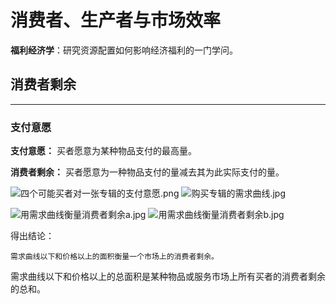 # 消费者、生产者与市场效率

**福利经济学**：研究资源配置如何影响经济福利的一门学问。

## 消费者剩余

---

### 支付意愿

**支付意愿：** 买者愿意为某种物品支付的最高量。

**消费者剩余：** 买者愿意为一种物品支付的量减去其为此实际支付的量。

![四个可能买者对一张专辑的支付意愿.png](https://i.loli.net/2020/10/18/rGxDcayHNSRt52U.png)
![购买专辑的需求曲线.jpg](https://i.loli.net/2020/10/18/fSsPwlLId5xM2FV.jpg)

![用需求曲线衡量消费者剩余a.jpg](https://i.loli.net/2020/10/18/As72MnD3ZiLWd9k.jpg)
![用需求曲线衡量消费者剩余b.jpg](https://i.loli.net/2020/10/18/mqYclgwpEj2Xn6Q.jpg)

得出结论：

    需求曲线以下和价格以上的面积衡量一个市场上的消费者剩余。

需求曲线以下和价格以上的总面积是某种物品或服务市场上所有买者的消费者剩余的总和。
